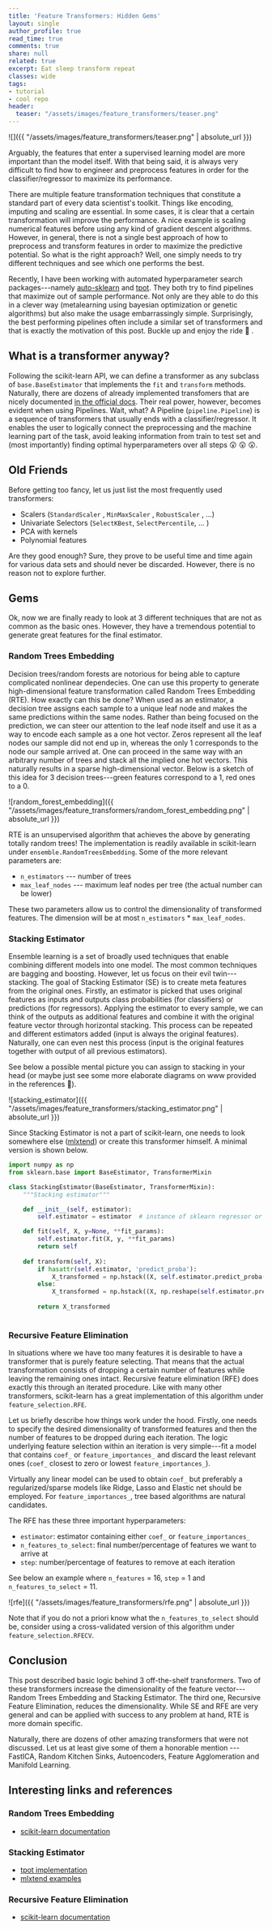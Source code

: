 ```yaml
---
title: 'Feature Transformers: Hidden Gems'
layout: single
author_profile: true
read_time: true
comments: true
share: null
related: true
excerpt: Eat sleep transform repeat
classes: wide
tags:
- tutorial
- cool repo
header:
  teaser: "/assets/images/feature_transformers/teaser.png"
---
```


![]({{ "/assets/images/feature_transformers/teaser.png" | absolute_url }})


Arguably, the features that enter a supervised learning model are more important than the model itself. With that being said, it is always very difficult to find how to engineer and preprocess features in order for the classifier/regressor to maximize its performance.

There are multiple feature transformation techniques that constitute a standard part of every data scientist's toolkit. Things like encoding, imputing and scaling are essential. In some cases, it is clear that a certain transformation will improve the performance. A nice example is scaling numerical features before using any kind of gradient descent algorithms. However, in general, there is not a single best approach of how to preprocess and transform features in order to maximize the predictive potential. So what is the right approach? Well, one simply needs to try different techniques and see which one performs the best.


Recently, I have been working with automated hyperparameter search packages---namely [auto-sklearn](https://github.com/automl/auto-sklearn) and [tpot](https://github.com/EpistasisLab/tpot). They both try to find pipelines that maximize out of sample performance. Not only are they able to do this in a clever way (metalearning using bayesian optimization or genetic algorithms) but also make the usage embarrassingly simple. Surprisingly, the best performing pipelines often include a similar set of transformers and that is exactly the motivation of this post. Buckle up and enjoy the ride :carousel_horse: .

## What is a transformer anyway?
Following the scikit-learn API, we can define a transformer as any subclass of  `base.BaseEstimator` that implements the `fit` and `transform` methods.
Naturally, there are dozens of already implemented transfomers that are nicely documented [in the official docs](http://scikit-learn.org/stable/data_transforms.html). Their real power, however, becomes evident when using Pipelines. Wait, what? A Pipeline (`pipeline.Pipeline`) is a sequence of transformers that usually ends with a classifier/regressor. It enables the user to logically connect the preprocessing and the machine learning part of the task, avoid leaking information from train to test set and (most importantly) finding optimal hyperparameters over all steps :astonished: :astonished: :astonished:.


## Old Friends
Before getting too fancy, let us just list the most frequently used transformers: 
* Scalers (`StandardScaler` , `MinMaxScaler` , `RobustScaler` , ...)
* Univariate Selectors (`SelectKBest`, `SelectPercentile`, ... )
* PCA with kernels
* Polynomial features

Are they good enough? Sure, they prove to be useful time and time again for various data sets and should never be discarded. However, there is no reason not to explore further.

## Gems
Ok, now we are finally ready to look at 3 different techniques that are not as common as the basic ones.  However, they have a tremendous potential to generate great features for the final estimator.

### Random Trees Embedding
Decision trees/random forests are notorious for being able to capture complicated nonlinear dependecies. One can use this property to generate high-dimensional feature transformation called Random Trees Embedding (RTE). How exactly can this be done? When used as an estimator, a decision tree assigns each sample to a unique leaf node and makes the same predictions within the same nodes. Rather than being focused on the prediction, we can steer our attention to the leaf node itself and use it as a way to encode each sample as a one hot vector. Zeros represent all the leaf nodes our sample did not end up in, whereas the only 1 corresponds to the node our sample arrived at.  One can proceed in the same way with an arbitrary number of trees and stack all the implied one hot vectors. This naturally results in a sparse high-dimensional vector. Below is a sketch of this idea for 3 decision trees---green features correspond to a 1, red ones to a 0.

![random_forest_embedding]({{ "/assets/images/feature_transformers/random_forest_embedding.png" | absolute_url }})

RTE is an unsupervised algorithm that achieves the above by generating totally random trees! The implementation is readily available in scikit-learn under `ensemble.RandomTreesEmbedding`. Some of the more relevant parameters are: 
*  `n_estimators`  --- number of trees
*  `max_leaf_nodes` --- maximum leaf nodes per tree (the actual number can be lower)

These two parameters allow us to control the dimensionality of transformed features. The dimension will be at most `n_estimators`  *  `max_leaf_nodes`.


### Stacking Estimator
Ensemble learning is a set of broadly used techniques that enable combining different models into one model. The most common techniques are bagging and boosting. However, let us focus on their evil twin---stacking. The goal of Stacking Estimator (SE) is to create meta features from the original ones. Firstly, an estimator is picked that uses original features as inputs and outputs class probabilities (for classifiers) or predictions (for regressors). Applying the estimator to every sample, we can think of the outputs as additional features and combine it with the original feature vector through horizontal stacking. This process can be repeated and different estimators added (input is always the original features). Naturally, one can even nest this process (input is the original features together with output of all previous estimators). 

See below a possible mental picture you can assign to stacking in your head (or maybe just see some more elaborate diagrams on www provided in the references :panda_face:).

![stacking_estimator]({{ "/assets/images/feature_transformers/stacking_estimator.png" | absolute_url }})

Since Stacking Estimator is not a part of scikit-learn, one needs to look somewhere else ([mlxtend](https://github.com/rasbt/mlxtend)) or create this transformer himself. A minimal version is shown below.


```python
import numpy as np
from sklearn.base import BaseEstimator, TransformerMixin

class StackingEstimator(BaseEstimator, TransformerMixin):
    """Stacking estimator"""

    def __init__(self, estimator):
        self.estimator = estimator  # instance of sklearn regressor or classifier

    def fit(self, X, y=None, **fit_params):
        self.estimator.fit(X, y, **fit_params)
        return self
	
    def transform(self, X):
        if hasattr(self.estimator, 'predict_proba'):
            X_transformed = np.hstack((X, self.estimator.predict_proba(X)))
        else:
            X_transformed = np.hstack((X, np.reshape(self.estimator.predict(X), (-1, 1))))
						
        return X_transformed
					
```

### Recursive Feature Elimination
In situations where we have too many features it is desirable to have a transformer that is purely feature selecting. That means that the actual transformation consists of dropping a certain number of features while leaving the remaining ones intact.
Recursive feature elimination (RFE) does exactly this through an iterated procedure.  Like with many other transformers, scikit-learn has a great implementation of this algorithm under `feature_selection.RFE`.

Let us briefly describe how things work under the hood. Firstly, one needs to specify the desired dimensionality of transformed features and then the number of features to be dropped during each iteration. The logic underlying feature selection within an iteration is very simple---fit a model that contains `coef_` or `feature_importances_` and discard the least relevant ones (`coef_` closest to zero or lowest `feature_importances_`).

Virtually any linear model can be used to obtain `coef_` but preferably a regularized/sparse models like Ridge, Lasso and Elastic net should be employed. For `feature_importances_`, tree based algorithms are natural candidates.

The RFE has these three important hyperparameters: 
* `estimator`:  estimator containing either  `coef_` or `feature_importances_` 
* `n_features_to_select`:  final number/percentage of features we want to arrive at
* `step`: number/percentage of features to remove at each iteration

See below an example where `n_features` =  16, `step` = 1 and `n_features_to_select` =  11.

![rfe]({{ "/assets/images/feature_transformers/rfe.png" | absolute_url }})

Note that if you do not a priori know what the `n_features_to_select` should be,  consider using a cross-validated version of this algorithm under `feature_selection.RFECV`.

## Conclusion
This post described basic logic behind 3 off-the-shelf transformers. Two of these transformers increase the dimensionality of the feature vector--- Random Trees Embedding and Stacking Estimator. The third one,  Recursive Feature Elimination, reduces the dimensionality. While SE and RFE are very general and can be applied with success to any problem at hand, RTE is more domain specific.

Naturally, there are dozens of other amazing transformers that were not discussed. Let us at least give some of them a honorable mention --- FastICA,  Random Kitchen Sinks, Autoencoders, Feature Agglomeration and Manifold Learning.

## Interesting links and references
### Random Trees Embedding
* [scikit-learn documentation](http://scikit-learn.org/stable/modules/generated/sklearn.ensemble.RandomTreesEmbedding.html)

### Stacking Estimator
* [tpot implementation](https://github.com/EpistasisLab/tpot/blob/master/tpot/builtins/stacking_estimator.py)
* [mlxtend examples](https://rasbt.github.io/mlxtend/user_guide/classifier/StackingClassifier/)

### Recursive Feature Elimination
* [scikit-learn documentation](http://scikit-learn.org/stable/modules/generated/sklearn.feature_selection.RFE.html)